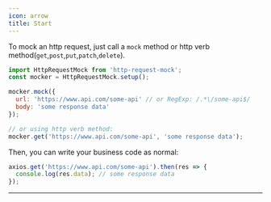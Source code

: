```yaml
---
icon: arrow
title: Start
---
```


To mock an http request, just call a `mock` method or http verb method(`get`,`post`,`put`,`patch`,`delete`).
```javascript
import HttpRequestMock from 'http-request-mock';
const mocker = HttpRequestMock.setup();

mocker.mock({
  url: 'https://www.api.com/some-api' // or RegExp: /.*\/some-api$/
  body: 'some response data'
});

// or using http verb method:
mocker.get('https://www.api.com/some-api', 'some response data');
```

Then, you can write your business code as normal:
```javascript
axios.get('https://www.api.com/some-api').then(res => {
  console.log(res.data); // some response data
});
```

---

